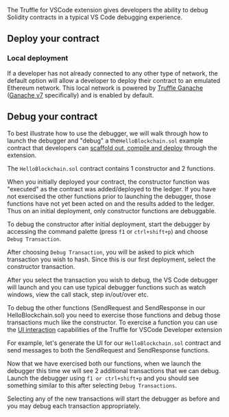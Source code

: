 
The Truffle for VSCode extension gives developers the ability to debug Solidity contracts in a typical VS Code debugging experience.

## Deploy your contract

### Local deployment

If a developer has not already connected to any other type of network, the default option will allow a developer to deploy their contract to an emulated Ethereum network. This local network is powered by [Truffle Ganache](https://trufflesuite.com/docs/ganache/) ([Ganache v7](https://github.com/trufflesuite/ganache/) specifically) and is enabled by default.

## Debug your contract

To best illustrate how to use the debugger, we will walk through how to launch the debugger and "debug" a the`HelloBlockchain.sol` example contract that developers can [scaffold out, compile and deploy](./Contract-Management) through the extension.

The `HelloBlockchain.sol` contract contains 1 constructor and 2 functions.

When you initially deployed your contract, the constructor function was "executed" as the contract was added/deployed to the ledger. If you have not exercised the other functions prior to launching the debugger, those functions have not yet been acted on and the results added to the ledger. Thus on an initial deployment, only constructor functions are debuggable.

To debug the constructor after initial deployment, start the debugger by accessing the command palette (press `f1` or `ctrl+shift+p`) and choose `Debug Transaction`.

After choosing `Debug Transaction`, you will be asked to pick which transaction you wish to hash. Since this is our first deployment, select the constructor transaction.

After you select the transaction you wish to debug, the VS Code debugger will launch and you can use typical debugger functions such as watch windows, view the call stack, step in/out/over etc.

To debug the other functions (SendRequest and SendResponse in our HelloBlockchain.sol) you need to exercise those functions and debug those transactions much like the constructor. To exercise a function you can use the [UI interaction](./Interacting-with-your-Smart-Contract) capabilities of the Truffle for VSCode Developer extension

For example, let's generate the UI for our `HelloBlockchain.sol` contract and send messages to both the SendRequest and SendResponse functions.

Now that we have exercised both our functions, when we launch the debugger this time we will see 2 additional transactions that we can debug. Launch the debugger using `f1 or ctrl+shift+p` and you should see something similar to this after selecting `Debug Transactions`.

Selecting any of the new transactions will start the debugger as before and you may debug each transaction appropriately.
